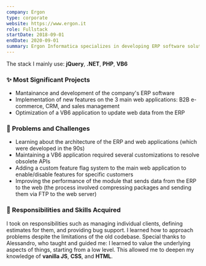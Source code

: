 ```yaml
---
company: Ergon
type: corporate
website: https://www.ergon.it
role: Fullstack
startDate: 2018-09-01
endDate: 2020-09-01
summary: Ergon Informatica specializes in developing ERP software solutions and providing IT services, particularly for the food production sector
---
```


The stack I mainly use: **jQuery**, **.NET**, **PHP**, **VB6**

### ✨ Most Significant Projects

- Mantainance and development of the company's ERP software
- Implementation of new features on the 3 main web applications: B2B e-commerce, CRM, and sales management
- Optimization of a VB6 application to update web data from the ERP

### 💪 Problems and Challenges

- Learning about the architecture of the ERP and web applications (which were developed in the 90s)
- Maintaining a VB6 application required several customizations to resolve obsolete APIs
- Adding a custom feature flag system to the main web application to enable/disable features for specific customers
- Improving the performance of the module that sends data from the ERP to the web (the process involved compressing packages and sending them via FTP to the web server)

### 🧠 Responsibilities and Skills Acquired

I took on responsibilities such as managing individual clients, defining estimates for them, and providing bug support. I learned how to approach problems despite the limitations of the old codebase. Special thanks to Alessandro, who taught and guided me: I learned to value the underlying aspects of things, starting from a low level. This allowed me to deepen my knowledge of **vanilla JS**, **CSS**, and **HTML**.
